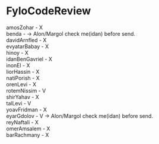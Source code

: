 # FyloCodeReview

amosZohar - X
</br>
benda - -> Alon/Margol check me(idan) before send.
</br>
davidArnfled - X
</br>
evyatarBabay - X
</br>
hinoy - X
</br>
idanBenGavriel - X
</br>
inonEl - X
</br>
liorHassin - X
</br>
natiPorish - X
</br>
orenLevi - X
</br>
rotemNissim - V
</br>
shirYahav - X
</br>
talLevi - V
</br>
yoavFridman - X
</br>
eyarGdolov - V -> Alon/Margol check me(idan) before send.
</br>
reyNaftali - X
</br>
omerAmsalem - X
</br>
barRachmany - X
</br>
